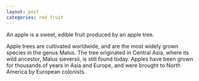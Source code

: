 ```yaml
---
layout: post
categories: red fruit
---
```

An apple is a sweet, edible fruit produced by an apple tree.

Apple trees are cultivated worldwide, and are the most widely grown species in 
the genus Malus. The tree originated in Central Asia, where its wild ancestor,
Malus sieversii, is still found today. Apples have been grown for thousands of
years in Asia and Europe, and were brought to North America by European
colonists.